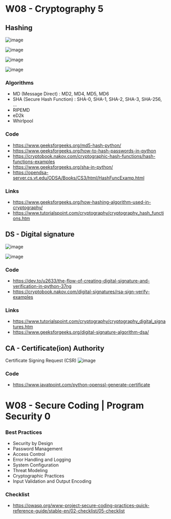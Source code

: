 
# W08 - Cryptography 5

## **Hashing**

![image](https://github.com/user-attachments/assets/ab107f4f-666f-42ca-ba87-5ffe5d49a26d)

![image](https://github.com/user-attachments/assets/89148c83-a7f4-4c3e-acea-e39b24f4d04e)

![image](https://github.com/user-attachments/assets/4ed0edaf-2ba0-4d0f-a233-c76f00773aca)

![image](https://github.com/user-attachments/assets/ef463fc5-f9a9-46f3-b6ad-1b3255360ba1)

### Algorithms
- MD (Message Direct) : MD2, MD4, MD5, MD6
- SHA (Secure Hash Function) : SHA-0, SHA-1, SHA-2, SHA-3, SHA-256, ...
- RIPEMD
- eD2k
- Whirlpool

### Code
- https://www.geeksforgeeks.org/md5-hash-python/
- https://www.geeksforgeeks.org/how-to-hash-passwords-in-python
- https://cryptobook.nakov.com/cryptographic-hash-functions/hash-functions-examples
- https://www.geeksforgeeks.org/sha-in-python/
- https://opendsa-server.cs.vt.edu/ODSA/Books/CS3/html/HashFuncExamp.html
  
### Links
- https://www.geeksforgeeks.org/how-hashing-algorithm-used-in-cryptography/
- https://www.tutorialspoint.com/cryptography/cryptography_hash_functions.htm

## **DS - Digital signature**

![image](https://github.com/user-attachments/assets/2aaef6ba-ebb4-4331-a9a9-2ac44dc13750)


![image](https://github.com/user-attachments/assets/555c675b-203f-4855-b22b-064ad4c8874c)

### Code
- https://dev.to/u2633/the-flow-of-creating-digital-signature-and-verification-in-python-37ng
- https://cryptobook.nakov.com/digital-signatures/rsa-sign-verify-examples
  
### Links
- https://www.tutorialspoint.com/cryptography/cryptography_digital_signatures.htm
- https://www.geeksforgeeks.org/digital-signature-algorithm-dsa/

## **CA - Certificate(ion) Authority**

Certificate Signing Request (CSR)
![image](https://github.com/user-attachments/assets/fe66aec6-115a-4715-acd2-95fe5c796d42)

### Code
- https://www.javatpoint.com/python-openssl-generate-certificate
  
# W08 - Secure Coding | Program Security 0

### Best Practices
- Security by Design
- Password Management
- Access Control
- Error Handling and Logging
- System Configuration
- Threat Modeling
- Cryptographic Practices
- Input Validation and Output Encoding

### Checklist
- https://owasp.org/www-project-secure-coding-practices-quick-reference-guide/stable-en/02-checklist/05-checklist
  



